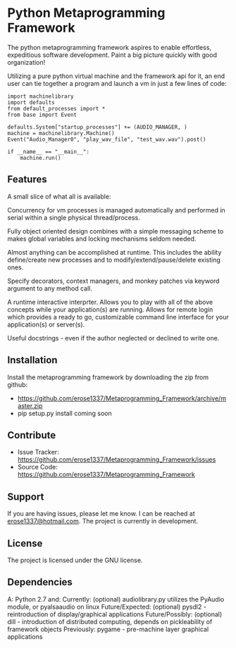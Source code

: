 Python Metaprogramming Framework
========

The python metaprogramming framework aspires to enable effortless, expeditious
software development. Paint a big picture quickly with good organization!

Utilizing a pure python virtual machine and the framework api for it, an end 
user can tie together a program and launch a vm in just a few lines of code:

    import machinelibrary
    import defaults
    from default_processes import *
    from base import Event

    defaults.System["startup_processes"] += (AUDIO_MANAGER, )
    machine = machinelibrary.Machine()
    Event("Audio_Manager0", "play_wav_file", "test_wav.wav").post()

    if __name__ == "__main__":
        machine.run()

Features
--------
A small slice of what all is available:

Concurrency for vm processes is managed automatically and performed in serial within a 
single physical thread/process.
    
Fully object oriented design combines with a simple messaging scheme to makes global variables 
and locking mechanisms seldom needed.
    
Almost anything can be accomplished at runtime. This includes the ability define/create 
new processes and to modify/extend/pause/delete existing ones.
 
Specify decorators, context managers, and monkey patches via keyword argument to any method call. 
        
A runtime interactive interprter. Allows you to play with all of the above concepts while your 
application(s) are running. Allows for remote login which provides a ready to go, customizable 
command line interface for your application(s) or server(s).
    
Useful docstrings - even if the author neglected or declined to write one.

Installation
------------

Install the metaprogramming framework by downloading the zip from github:

- https://github.com/erose1337/Metaprogramming_Framework/archive/master.zip
- pip setup.py install coming soon

Contribute
----------

- Issue Tracker: https://github.com/erose1337/Metaprogramming_Framework/issues
- Source Code: https://github.com/erose1337/Metaprogramming_Framework

Support
-------

If you are having issues, please let me know. I can be reached at erose1337@hotmail.com.
The project is currently in development.

License
-------

The project is licensed under the GNU license.

Dependencies
-------
A: Python 2.7 and:
   Currently:
    (optional) audiolibrary.py utilizes the PyAudio module, or pyalsaaudio on linux
   Future/Expected:
    (optional) pysdl2 - reintroduction of display/graphical applications
   Future/Possibly:
    (optional) dill - introduction of distributed computing, depends on pickleability of framework objects
   Previously:
    pygame - pre-machine layer graphical applications
